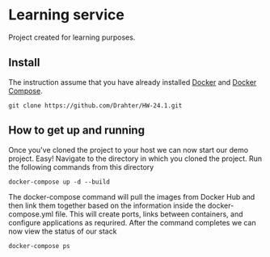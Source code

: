 # Learning service

Project created for learning purposes.

## Install 

The instruction assume that you have already installed [Docker](https://docs.docker.com/installation/) and [Docker Compose](https://docs.docker.com/compose/install/). 



    
    git clone https://github.com/Drahter/HW-24.1.git

## How to get up and running

Once you've cloned the project to your host we can now start our demo project. Easy! Navigate to the directory in which you cloned the project. Run the following commands from this directory 

    docker-compose up -d --build

The  docker-compose command will pull the images from Docker Hub and then link them together based on the information inside the docker-compose.yml file. This will create ports, links between containers, and configure applications as requrired. After the command completes we can now view the status of our stack

    docker-compose ps
